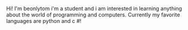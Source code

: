 Hi! I'm beonlytom i'm a student and i am interested in learning anything about the world of programming and computers.
Currently my favorite languages ​​are python and c #!
